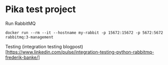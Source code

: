 # Pika test project

Run RabbitMQ

```
docker run --rm --it --hostname my-rabbit -p 15672:15672 -p 5672:5672 rabbitmq:3-management
```

Testing
(integration testing blogpost)[https://www.linkedin.com/pulse/integration-testing-python-rabbitmq-frederik-banke/]
